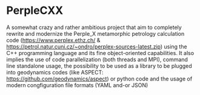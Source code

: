 # PerpleCXX
A somewhat crazy and rather ambitious project that aim to completely rewrite and modernize the Perple_X metamorphic petrology calculation code (https://www.perplex.ethz.ch/ & https://petrol.natur.cuni.cz/~ondro/perplex-sources-latest.zip) using the C++ programming language and its fine object-oriented capabilities. It also implies the use of code parallelization (both threads and MPI), command line standalone usage, the possibility to be used as a library to be plugged into geodynamics codes (like ASPECT: https://github.com/geodynamics/aspect) or python code and the usage of modern congfiguration file formats (YAML and-or JSON)
